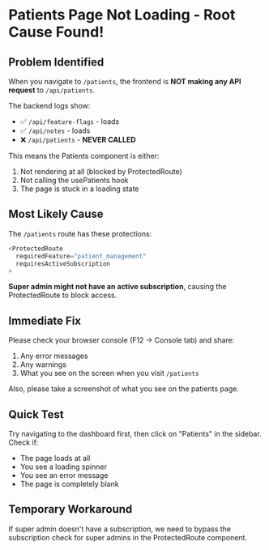 # Patients Page Not Loading - Root Cause Found!

## Problem Identified

When you navigate to `/patients`, the frontend is **NOT making any API request** to `/api/patients`. 

The backend logs show:
- ✅ `/api/feature-flags` - loads
- ✅ `/api/notes` - loads  
- ❌ `/api/patients` - **NEVER CALLED**

This means the Patients component is either:
1. Not rendering at all (blocked by ProtectedRoute)
2. Not calling the usePatients hook
3. The page is stuck in a loading state

## Most Likely Cause

The `/patients` route has these protections:
```typescript
<ProtectedRoute
  requiredFeature="patient_management"
  requiresActiveSubscription
>
```

**Super admin might not have an active subscription**, causing the ProtectedRoute to block access.

## Immediate Fix

Please check your browser console (F12 → Console tab) and share:
1. Any error messages
2. Any warnings
3. What you see on the screen when you visit `/patients`

Also, please take a screenshot of what you see on the patients page.

## Quick Test

Try navigating to the dashboard first, then click on "Patients" in the sidebar. Check if:
- The page loads at all
- You see a loading spinner
- You see an error message
- The page is completely blank

## Temporary Workaround

If super admin doesn't have a subscription, we need to bypass the subscription check for super admins in the ProtectedRoute component.
